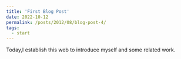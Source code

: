 ```yaml
---
title: 'First Blog Post'
date: 2022-10-12
permalink: /posts/2012/08/blog-post-4/
tags:
  - start
---
```


Today,I establish this web to introduce myself and some related work.

